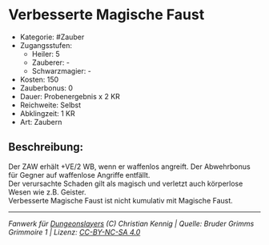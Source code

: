 # Verbesserte Magische Faust  
- Kategorie: #Zauber  
- Zugangsstufen:  
  - Heiler: 5  
  - Zauberer: -  
  - Schwarzmagier: -  
- Kosten: 150  
- Zauberbonus: 0  
- Dauer: Probenergebnis x 2 KR  
- Reichweite: Selbst  
- Abklingzeit: 1 KR  
- Art: Zaubern     

## Beschreibung:
Der ZAW erhält +VE/2 WB, wenn er waffenlos angreift. Der Abwehrbonus für Gegner auf waffenlose Angriffe entfällt.<br>Der verursachte Schaden gilt als magisch und verletzt auch körperlose Wesen wie z.B. Geister.<br>Verbesserte Magische Faust ist nicht kumulativ mit Magische Faust.


___
*Fanwerk für [Dungeonslayers](https://www.dungeonslayers.net/) (C) Christian Kennig | Quelle: Bruder Grimms Grimmoire 1 | Lizenz: [CC-BY-NC-SA 4.0](https://creativecommons.org/licenses/by-nc-sa/4.0/deed.de)*